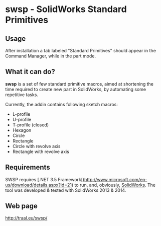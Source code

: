 # swsp - SolidWorks Standard Primitives

## Usage

After installation a tab labeled "Standard Primitives"
should appear in the Command Manager, while in the part mode.

## What it can do?

**swsp** is a set of few standard primitive macros, aimed at shortening the time required to
create new part in SolidWorks, by automating some repetitive tasks.

Currently, the addin contains following sketch macros:

* L-profile
* U-profile
* T-profile (closed)
* Hexagon
* Circle
* Rectangle
* Circle with revolve axis
* Rectangle with revolve axis

## Requirements

SWSP requires [.NET 3.5 Framework[(http://www.microsoft.com/en-us/download/details.aspx?id=21)
to run, and, obviously, [SolidWorks](http://www.solidworks.com/).
The tool was developed & tested with SolidWorks 2013 & 2014.

## Web page

http://traal.eu/swsp/
